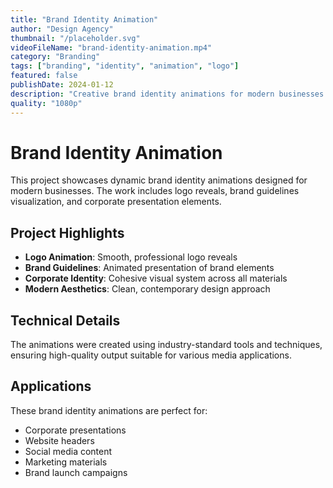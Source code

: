 ```yaml
---
title: "Brand Identity Animation"
author: "Design Agency"
thumbnail: "/placeholder.svg"
videoFileName: "brand-identity-animation.mp4"
category: "Branding"
tags: ["branding", "identity", "animation", "logo"]
featured: false
publishDate: 2024-01-12
description: "Creative brand identity animations for modern businesses."
quality: "1080p"
---
```


# Brand Identity Animation

This project showcases dynamic brand identity animations designed for modern businesses. The work includes logo reveals, brand guidelines visualization, and corporate presentation elements.

## Project Highlights

- **Logo Animation**: Smooth, professional logo reveals
- **Brand Guidelines**: Animated presentation of brand elements
- **Corporate Identity**: Cohesive visual system across all materials
- **Modern Aesthetics**: Clean, contemporary design approach

## Technical Details

The animations were created using industry-standard tools and techniques, ensuring high-quality output suitable for various media applications.

## Applications

These brand identity animations are perfect for:
- Corporate presentations
- Website headers
- Social media content
- Marketing materials
- Brand launch campaigns